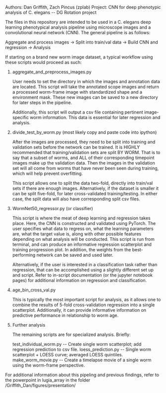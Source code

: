 Authors: Dan Griffith, Zach Pincus (zplab)
Project: CNN for deep phenotypic analysis of C. elegans -- DG Rotation project

The files in this repository are intended to be used in a C. elegans deep learning phenotypical 
analysis pipeline using microscope images and a convolutional neural network (CNN). The general 
pipeline is as follows:


Aggregate and process images -> Split into train/val data -> Build CNN and regression -> Analysis


If starting on a brand new worm image dataset, a typical workflow using these scripts would 
proceed as such:

1. aggregate_and_preprocess_images.py

	User needs to set the directory in which the images and annotation data are located. This
	script will take the annotated scope images and return a processed worm-frame image with
	standardized shape and a environment mask. These new images can be saved to a new directory
	for later steps in the pipeline.

	Additionally, this script will output a csv file containing pertinent image-specific worm
	information. This data is essential for later regression and analysis.

2. divide_test_by_worm.py (most likely copy and paste code into ipython)

	After the images are processed, they need to be split into training and validation sets
	before the network can be trained. It is HIGHLY recommended that training/validation sets
	are split BY WORM. That is to say that a subset of worms, and ALL of their corresponding
	timepoint images make up the validation data. Then the images in the validation set will
	all come from worms that have never been seen during training, which will help prevent 
	overfitting.

	This script allows one to split the data two-fold, directly into train/val sets 
	if there are enough images. Alternatively, if the dataset is smaller it can be split
	five-fold, for later cross-validated training/testing. In either case, the split data
	will also have corresponding split csv files.

3. WormNet50_regressor.py (or classifier)

	This script is where the meat of deep learning and regression takes place. Here, the CNN is 
	constructed and validated using PyTorch. The user specifies what data to regress on, what the 
	learning parameters are, what the target value is, along with other possible features 
	depending on what analysis will be conducted. This script is run from terminal, and can 
	produce an informative regression scatterplot and training progression plot. In addition, the 
	weights from the best-performing network can be saved and used later.

	Alternatively, if the user is interested in a classification task rather than regression, that
	can be accomplished using a slightly different set up and script. Refer to in-script 
	documentation (or the jupyter notebook pages) for additional information on regression and
	classification.

4. age_bin_cross_val.py

	This is typically the most important script for analysis, as it allows one to combine the 
	results of 5-fold cross-validation regression into a single scatterplot. Additionally, it
	can provide informative information on predictive performance in relationship to worm age.

5. Further analysis

	The remaining scripts are for specialized analysis. Briefly:

	test_individual_worm.py -- Create single worm scatterplot; add regression prediction to csv file.
	loess_prediction.py -- Single worm scatterplot + LOESS curve; averaged LOESS quintiles.
	make_worm_movie.py -- Create a timelapse movie of a single worm using the worm-frame perspective.

For additional information about this pipeling and previous findings, refer to the powerpoint in
lugia_array in the folder /Griffith_Dan/figures/presentation/


